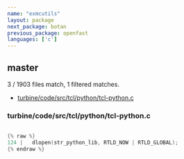 ```yaml
---
name: "exmcutils"
layout: package
next_package: botan
previous_package: openfast
languages: ['c']
---
```

## master
3 / 1903 files match, 1 filtered matches.

 - [turbine/code/src/tcl/python/tcl-python.c](#turbinecodesrctclpythontcl-pythonc)

### turbine/code/src/tcl/python/tcl-python.c

```c

{% raw %}
124 |   dlopen(str_python_lib, RTLD_NOW | RTLD_GLOBAL);
{% endraw %}

```